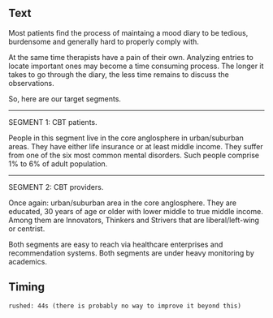 ## Text

Most patients find the process of maintaing a mood diary to be tedious, burdensome and generally hard to properly 
comply with.

At the same time therapists have a pain of their own. Analyzing entries to locate important ones may become a time consuming process. 
The longer it takes to go through the diary, the less time remains to discuss the observations.

So, here are our target segments.

----------------------------------------------------

SEGMENT 1: CBT patients.

People in this segment live in the core anglosphere in urban/suburban areas.
They have either life insurance or at least middle income.
They suffer from one of the six most common mental disorders. 
Such people comprise 1% to 6% of adult population.

-----------------------------------------------------

SEGMENT 2: CBT providers.

Once again: urban/suburban area in the core anglosphere. 
They are educated, 30 years of age or older with lower middle to true middle income.
Among them are Innovators, Thinkers and Strivers that are liberal/left-wing or centrist.


Both segments are easy to reach via healthcare enterprises and recommendation systems.
Both segments are under heavy monitoring by academics.

## Timing
```
rushed: 44s (there is probably no way to improve it beyond this)
``` 
